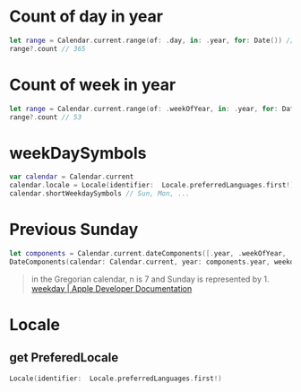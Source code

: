# Count of day in year

```swift
let range = Calendar.current.range(of: .day, in: .year, for: Date()) // 1..<366
range?.count // 365
```

# Count of week in year

```swift
let range = Calendar.current.range(of: .weekOfYear, in: .year, for: Date()) // 1..<54
range?.count // 53
```

# weekDaySymbols
```swift
var calendar = Calendar.current
calendar.locale = Locale(identifier:  Locale.preferredLanguages.first!)
calendar.shortWeekdaySymbols // Sun, Mon, ...
```

# Previous Sunday

```swift
let components = Calendar.current.dateComponents([.year, .weekOfYear, .weekday], from: Date()) // year: 2021 weekday: 4 weekOfYear: 10 (2021/3/3 wed)
DateComponents(calendar: Calendar.current, year: components.year, weekday: 1, weekOfYear: components.weekOfYear).date // "Feb 28, 2021 at 12:00 AM"
```

> in the Gregorian calendar, n is 7 and Sunday is represented by 1.
[weekday | Apple Developer Documentation](https://developer.apple.com/documentation/foundation/nsdatecomponents/1410442-weekday)

# Locale

## get PreferedLocale
```swift
Locale(identifier:  Locale.preferredLanguages.first!)
```
